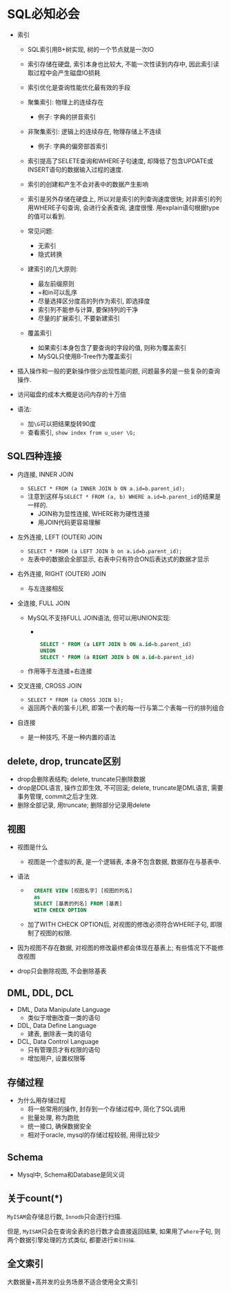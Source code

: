 # SQL必知必会

- 索引
    - SQL索引用B+树实现, 树的一个节点就是一次IO 
    - 索引存储在硬盘, 索引本身也比较大, 不能一次性读到内存中, 因此索引读取过程中会产生磁盘IO损耗
    - 索引优化是查询性能优化最有效的手段
    - 聚集索引: 物理上的连续存在
        - 例子: 字典的拼音索引

    - 非聚集索引: 逻辑上的连续存在, 物理存储上不连续
        - 例子: 字典的偏旁部首索引

    - 索引提高了SELETE查询和WHERE子句速度, 却降低了包含UPDATE或INSERT语句的数据输入过程的速度.
    - 索引的创建和产生不会对表中的数据产生影响
    - 索引是另外存储在硬盘上, 所以对是索引的列查询速度很快; 对非索引的列用WHERE子句查询, 会进行全表查询, 速度很慢. 用explain语句根据type的值可以看到.
    - 常见问题:
        - 无索引
        - 隐式转换  
    - 建索引的几大原则:
        - 最左前缀原则
        - =和in可以乱序
        - 尽量选择区分度高的列作为索引, 即选择度
        - 索引列不能参与计算, 要保持列的干净
        - 尽量的扩展索引, 不要新建索引

    - 覆盖索引
        - 如果索引本身包含了要查询的字段的值, 则称为覆盖索引
        - MySQL只使用B-Tree作为覆盖索引 

- 插入操作和一般的更新操作很少出现性能问题, 问题最多的是一些复杂的查询操作.

- 访问磁盘的成本大概是访问内存的十万倍

- 语法:
    - 加```\G```可以把结果旋转90度
    - 查看索引, ```show index from u_user \G;```

## SQL四种连接
- 内连接, INNER JOIN
    - ```SELECT * FROM (a INNER JOIN b ON a.id=b.parent_id);```
    - 注意到这样与```SELECT * FROM (a, b) WHERE a.id=b.parent_id```的结果是一样的.
        - JOIN称为显性连接, WHERE称为硬性连接
        - 用JOIN代码更容易理解
- 左外连接, LEFT (OUTER) JOIN
    - ```SELECT * FROM (a LEFT JOIN b on a.id=b.parent_id);```
    - 左表中的数据会全部显示, 右表中只有符合ON后表达式的数据才显示
- 右外连接, RIGHT (OUTER) JOIN
    - 与左连接相反
- 全连接, FULL JOIN
    - MySQL不支持FULL JOIN语法, 但可以用UNION实现:

        - 
        ```sql
            SELECT * FROM (a LEFT JOIN b ON a.id=b.parent_id)
            UNION
            SELECT * FROM (a RIGHT JOIN b ON a.id=b.parent_id) 
        ```
    - 作用等于左连接+右连接
- 交叉连接, CROSS JOIN
    - ```SELECT * FROM (a CROSS JOIN b);```
    - 返回两个表的笛卡儿积, 即第一个表的每一行与第二个表每一行的排列组合

- 自连接
    - 是一种技巧, 不是一种内置的语法

## delete, drop, truncate区别
- drop会删除表结构; delete, truncate只删除数据
- drop是DDL语言, 操作立即生效, 不可回滚; delete, truncate是DML语言, 需要事务管理, commit之后才生效.
- 删除全部记录, 用truncate; 删除部分记录用delete

## 视图
- 视图是什么
    - 视图是一个虚拟的表, 是一个逻辑表, 本身不包含数据, 数据存在与基表中.

- 语法
    - ```sql
        CREATE VIEW [视图名字] [视图的列名]
        as
        SELECT [基表的列名] FROM [基表]
        WITH CHECK OPTION
        ```
    - 加了WITH CHECK OPTION后, 对视图的修改必须符合WHERE子句, 即限制了视图的权限.
- 因为视图不存在数据, 对视图的修改最终都会体现在基表上; 有些情况下不能修改视图
- drop只会删除视图, 不会删除基表

## DML, DDL, DCL
- DML, Data Manipulate Language
    - 类似于增删改查一类的语句
- DDL, Data Define Language
    - 建表, 删除表一类的语句
- DCL, Data Control Language
    - 只有管理员才有权限的语句
    - 增加用户, 设置权限等

## 存储过程
- 为什么用存储过程
    - 将一些常用的操作, 封存到一个存储过程中, 简化了SQL调用
    - 批量处理, 称为跑批
    - 统一接口, 确保数据安全
    - 相对于oracle, mysql的存储过程较弱, 用得比较少

## Schema
- Mysql中, Schema和Database是同义词
    

## 关于count(*)

```MyISAM```会存储总行数, ```Innodb```只会逐行扫描.

但是, ```MyISAM```只会在查询全表的总行数才会直接返回结果, 如果用了```where```子句, 则两个数据引擎处理的方式类似, 都要进行```索引扫描```.

## 全文索引

大数据量+高并发的业务场景不适合使用全文索引



